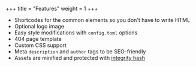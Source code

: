 +++
title = "Features"
weight = 1
+++

- Shortcodes for the common elements so you don't have to write HTML
- Optional logo image
- Easy style modifications with `config.toml` options
- 404 page template
- Custom CSS support
- Meta `description` and `author` tags to be SEO-friendly
- Assets are minified and protected with [integrity hash](https://developer.mozilla.org/en-US/docs/Web/Security/Subresource_Integrity)
